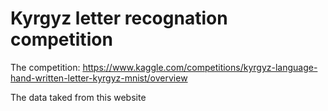 # Kyrgyz letter recognation competition 
The competition: https://www.kaggle.com/competitions/kyrgyz-language-hand-written-letter-kyrgyz-mnist/overview

The data taked from this website

